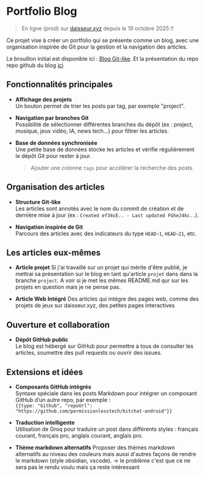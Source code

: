 [tags]: <> (github, profile, projects, open source, developer, portfolio, svelte, sveltekit, web development)

# Portfolio Blog
> En ligne (prod) sur [daisseur.xyz](https://daisseur.xyz/from/github) depuis le 19 octobre 2025 !!

Ce projet vise à créer un portfolio qui se présente comme un blog, avec une organisation inspirée de Git pour la gestion et la navigation des articles.

Le brouillon initial est disponible ici : [Blog Git-like](https://github.com/daisseur/blog/blob/61ff6cbfd5aa4d0b13c14a51a7abe54ef69b5f30/README.md).
Et la présentation du repo repo github du blog [ici](https://github.com/daisseur/blog/README.md) 


## Fonctionnalités principales

- **Affichage des projets**  
    Un bouton permet de trier les posts par tag, par exemple "project".

- **Navigation par branches Git**  
    Possibilité de sélectionner différentes branches du dépôt (ex : project, musique, jeux vidéo, IA, news tech...) pour filtrer les articles.

- **Base de données synchronisée**  
    Une petite base de données stocke les articles et vérifie régulièrement le dépôt Git pour rester à jour.  
    > Ajouter une colonne `tags` pour accélérer la recherche des posts.


## Organisation des articles

- **Structure Git-like**  
    Les articles sont annotés avec le nom du commit de création et de dernière mise à jour (ex : `Created ef34cE.. - Last updated FGheJ4kc..`).

- **Navigation inspirée de Git**  
    Parcours des articles avec des indicateurs du type `HEAD~1`, `HEAD~21`, etc.

## Les articles eux-mêmes

- **Article projet**
    Si j'ai travaillé sur un projet qui mérite d'être publié, je mettrai sa présentation sur le blog en tant qu'article `projet` dans dans la branche `project`. A voir si je met les mêmes README.md qur sur les projets en question mais je ne pense pas.

- **Article Web Intégré**
    Des articles qui intégre des pages web, comme des projets de jeux sur daisseur.xyz, des petites pages interactives


## Ouverture et collaboration

- **Dépôt GitHub public**  
    Le blog est hébergé sur GitHub pour permettre à tous de consulter les articles, soumettre des pull requests ou ouvrir des issues.



## Extensions et idées

- **Composants GitHub intégrés**  
    Syntaxe spéciale dans les posts Markdown pour intégrer un composant GitHub d’un autre repo, par exemple :  
    `{{type: "Github", "repoUrl": "https://github.com/permissionlesstech/bitchat-android"}}`

- **Traduction intelligente**  
    Utilisation de Groq pour traduire un post dans différents styles : français courant, français pro, anglais courant, anglais pro.

- **Thème markdown alternatifs**
    Proposer des thèmes markdown alternatifs au niveau des couleurs mais aussi d'autres façons de rendre le markdown (style obsidian, vscode). -> le problème c'est que ce ne sera pas le rendu voulu mais ça reste intéressant 




